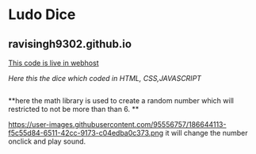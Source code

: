 # Ludo Dice
## ravisingh9302.github.io

[This code is live in webhost ](https://freedice.000webhostapp.com)

*Here this the dice which coded in HTML, CSS,JAVASCRIPT*

<p align="center"><img src="https://media.licdn.com/dms/image/D5616AQHTM66JF-kYjg/profile-displaybackgroundimage-shrink_350_1400/0/1670238963661?e=1677715200&v=beta&t=nDQizzNhSev0uEk34LvWF2AaJhgxcps-XEpzEr5DYw8" alt=""></p>

**here the math library is used to create a random number which will restricted to not be more than than 6. **

https://user-images.githubusercontent.com/95556757/186644113-f5c55d84-6511-42cc-9173-c04edba0c373.png
it will change the number onclick and play sound.
